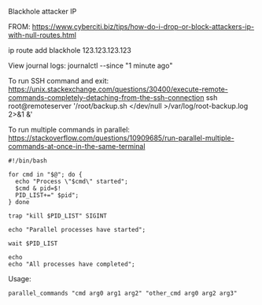 

Blackhole attacker IP

FROM: https://www.cyberciti.biz/tips/how-do-i-drop-or-block-attackers-ip-with-null-routes.html

ip route add blackhole 123.123.123.123





View journal logs:
journalctl --since "1 minute ago"


To run SSH command and exit:
https://unix.stackexchange.com/questions/30400/execute-remote-commands-completely-detaching-from-the-ssh-connection
ssh root@remoteserver '/root/backup.sh </dev/null >/var/log/root-backup.log 2>&1 &'





To run multiple commands in parallel:
https://stackoverflow.com/questions/10909685/run-parallel-multiple-commands-at-once-in-the-same-terminal

```
#!/bin/bash

for cmd in "$@"; do {
  echo "Process \"$cmd\" started";
  $cmd & pid=$!
  PID_LIST+=" $pid";
} done

trap "kill $PID_LIST" SIGINT

echo "Parallel processes have started";

wait $PID_LIST

echo
echo "All processes have completed";
```
Usage:
```
parallel_commands "cmd arg0 arg1 arg2" "other_cmd arg0 arg2 arg3"
```
